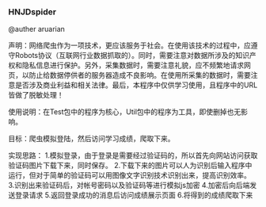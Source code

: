 ### HNJDspider

@auther aruarian

声明：网络爬虫作为一项技术，更应该服务于社会。在使用该技术的过程中，应遵守Robots协议（互联网行业数据抓取的）。同时，需要注意对数据所涉及的知识产权和隐私信息进行保护。另外，采集数据时，需要注意礼貌，应不频繁地请求网页，以防止给数据停供者的服务器造成不良影响。在使用所采集的数据时，需要注意是否涉及商业利益和相关法律。最后，本程序中仅供学习使用，且程序中的URL皆做了脱敏处理！

使用说明：在Test包中的程序为核心，Util包中的程序为工具，即使删掉也无影响。

目标：爬虫模拟登陆，然后访问学习成绩，爬取下来。

实现思路：
1.模拟登录，由于登录是需要经过验证码的，所以首先向网站访问获取验证码图片下载下来，同时保存。
2.下载下来的图片可以人为识别后输入程序中运行，但对于简单的验证码可以用图像文字识别技术识别出来，提高识别效率。
3.识别出来验证码后，对帐号密码以及验证码等进行模拟js加密
4.加密后向后端发送登录请求
5.返回登录成功的消息后访问成绩展示页面
6.将得到的成绩爬取下来
